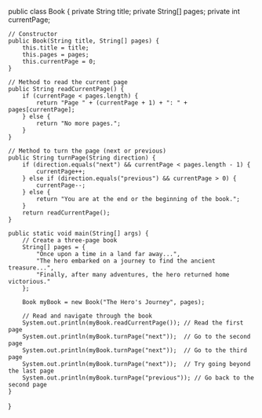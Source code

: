 public class Book {
    private String title;
    private String[] pages;
    private int currentPage;

    // Constructor
    public Book(String title, String[] pages) {
        this.title = title;
        this.pages = pages;
        this.currentPage = 0;
    }

    // Method to read the current page
    public String readCurrentPage() {
        if (currentPage < pages.length) {
            return "Page " + (currentPage + 1) + ": " + pages[currentPage];
        } else {
            return "No more pages.";
        }
    }

    // Method to turn the page (next or previous)
    public String turnPage(String direction) {
        if (direction.equals("next") && currentPage < pages.length - 1) {
            currentPage++;
        } else if (direction.equals("previous") && currentPage > 0) {
            currentPage--;
        } else {
            return "You are at the end or the beginning of the book.";
        }
        return readCurrentPage();
    }

    public static void main(String[] args) {
        // Create a three-page book
        String[] pages = {
            "Once upon a time in a land far away...",
            "The hero embarked on a journey to find the ancient treasure...",
            "Finally, after many adventures, the hero returned home victorious."
        };

        Book myBook = new Book("The Hero's Journey", pages);

        // Read and navigate through the book
        System.out.println(myBook.readCurrentPage()); // Read the first page
        System.out.println(myBook.turnPage("next"));  // Go to the second page
        System.out.println(myBook.turnPage("next"));  // Go to the third page
        System.out.println(myBook.turnPage("next"));  // Try going beyond the last page
        System.out.println(myBook.turnPage("previous")); // Go back to the second page
    }
}
